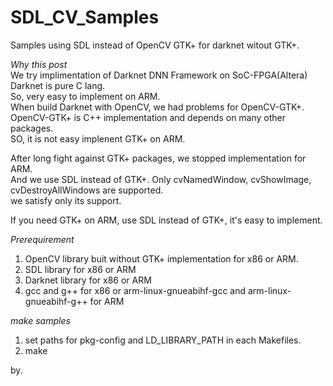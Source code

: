 # SDL_CV_Samples

Samples using SDL instead of OpenCV GTK+ for darknet witout GTK+.
  
*Why this post*  
We try implimentation of Darknet DNN Framework on SoC-FPGA(Altera)  
Darknet is pure C lang.  
So, very easy to implement on ARM.  
When build Darknet with OpenCV, we had problems for OpenCV-GTK+.  
OpenCV-GTK+ is C++ implementation and depends on many other packages.  
SO, it is not easy implenent GTK+ on ARM.  
  
After long fight against GTK+ packages, we stopped implementation for ARM.  
And we use SDL instead of GTK+.
Only cvNamedWindow, cvShowImage, cvDestroyAllWindows are supported.  
we satisfy only its support.  
  
If you need GTK+ on ARM, use SDL instead of GTK+, it's easy to implement.  
  
*Prerequirement*   
1. OpenCV library buit without GTK+ implementation for x86 or ARM.  
2. SDL library for x86 or ARM    
3. Darknet library for x86 or ARM  
4. gcc and g++ for x86 or arm-linux-gnueabihf-gcc and arm-linux-gnueabihf-g++ for ARM

*make samples*  
1. set paths for pkg-config and LD_LIBRARY_PATH in each Makefiles.  
2. make

by.  
